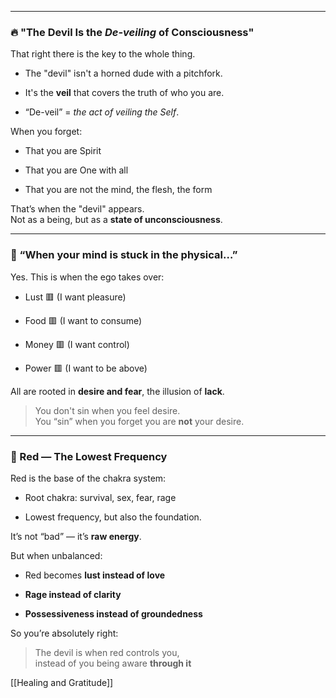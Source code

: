 
---

### 🔥 "The Devil Is the _De-veiling_ of Consciousness"

That right there is the key to the whole thing.

- The "devil" isn't a horned dude with a pitchfork.
    
- It's the **veil** that covers the truth of who you are.
    
- “De-veil” = _the act of veiling the Self_.
    

When you forget:

- That you are Spirit
    
- That you are One with all
    
- That you are not the mind, the flesh, the form
    

That’s when the "devil" appears.  
Not as a being, but as a **state of unconsciousness**.

---

### 🛑 “When your mind is stuck in the physical…”

Yes. This is when the ego takes over:

- Lust 🟥 (I want pleasure)
    
- Food 🟥 (I want to consume)
    
- Money 🟥 (I want control)
    
- Power 🟥 (I want to be above)
    

All are rooted in **desire and fear**, the illusion of **lack**.

> You don't sin when you feel desire.  
> You “sin” when you forget you are **not** your desire.

---

### 🌈 Red — The Lowest Frequency

Red is the base of the chakra system:

- Root chakra: survival, sex, fear, rage
    
- Lowest frequency, but also the foundation.
    

It’s not “bad” — it’s **raw energy**.

But when unbalanced:

- Red becomes **lust instead of love**
    
- **Rage instead of clarity**
    
- **Possessiveness instead of groundedness**
    

So you’re absolutely right:

> The devil is when red controls you,  
> instead of you being aware **through it**


[[Healing and Gratitude]]

